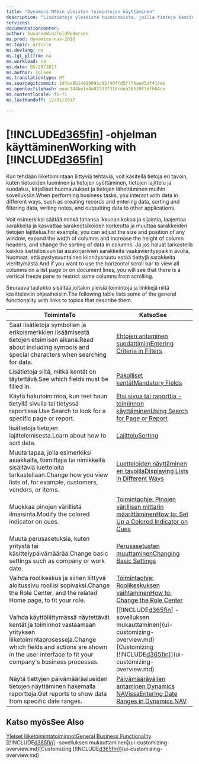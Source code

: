 ```yaml
---
title: "Dynamics NAVin yleisten toimintojen käyttäminen"
description: "Lisätietoja yleisistä toiminnoista, joilla tietoja käsitellään Dynamics NAVissa. Kyse voi olla esimerkiksi arvojen antamisesta, tietojen lajittelusta ja näkymien vaihtamisesta."
services: 
documentationcenter: 
author: SusanneWindfeldPedersen
ms.prod: dynamics-nav-2018
ms.topic: article
ms.devlang: na
ms.tgt_pltfrm: na
ms.workload: na
ms.date: 05/29/2017
ms.author: solsen
ms.translationtype: HT
ms.sourcegitcommit: 1dfba8b14019991c95f40ffd5f7fbaed5df414eb
ms.openlocfilehash: eeac344be1e4e82733f310cdea26539f3dfb64ce
ms.contentlocale: fi-fi
ms.lasthandoff: 12/01/2017

---
```

# <a name="working-with-included365finincludesd365finlongmdmd"></a><span data-ttu-id="ee863-103">[!INCLUDE[d365fin](includes/d365fin_long_md.md)] -ohjelman käyttäminen</span><span class="sxs-lookup"><span data-stu-id="ee863-103">Working with [!INCLUDE[d365fin](includes/d365fin_long_md.md)]</span></span>
<span data-ttu-id="ee863-104">Kun tehdään liiketoimintaan liittyviä tehtäviä, voit käsitellä tietoja eri tavoin, kuten tietueiden luominen ja tietojen syöttäminen, tietojen lajittelu ja suodatus, kirjalliset huomautukset ja tietojen lähettäminen muihin sovelluksiin.</span><span class="sxs-lookup"><span data-stu-id="ee863-104">When performing business tasks, you interact with data in different ways, such as creating records and entering data, sorting and filtering data, writing notes, and outputting data to other applications.</span></span>

<span data-ttu-id="ee863-105">Voit esimerkiksi säätää minkä tahansa ikkunan kokoa ja sijaintia, laajentaa sarakkeita ja kasvattaa sarakeotsikoiden korkeutta ja muuttaa sarakkeiden tietojen lajittelua.</span><span class="sxs-lookup"><span data-stu-id="ee863-105">For example, you can adjust the size and position of any window, expand the width of columns and increase the height of column headers, and change the sorting of data in columns.</span></span> <span data-ttu-id="ee863-106">Ja jos haluat tarkastella kaikkia luettelosivun tai asiakirjarivien sarakkeita vaakavierityspalkin avulla, huomaat, että pystysuuntainen kiinnitysruutu estää tiettyjä sarakkeita vierittymästä.</span><span class="sxs-lookup"><span data-stu-id="ee863-106">And if you want to use the horizontal scroll bar to view all columns on a list page or on document lines, you will see that there is a vertical freeze pane to restrict some columns from scrolling.</span></span>

<span data-ttu-id="ee863-107">Seuraava taulukko sisältää joitakin yleisiä toimintoja ja linkkejä niitä käsitteleviin ohjeaiheisiin.</span><span class="sxs-lookup"><span data-stu-id="ee863-107">The following table lists some of the general functionality with links to topics that describe them.</span></span>

| <span data-ttu-id="ee863-108">Toiminta</span><span class="sxs-lookup"><span data-stu-id="ee863-108">To</span></span> | <span data-ttu-id="ee863-109">Katso</span><span class="sxs-lookup"><span data-stu-id="ee863-109">See</span></span> |
| --- | --- |
| <span data-ttu-id="ee863-110">Saat lisätietoja symbolien ja erikoismerkkien lisäämisestä tietojen etsimisen aikana.</span><span class="sxs-lookup"><span data-stu-id="ee863-110">Read about including symbols and special characters when searching for data.</span></span> |[<span data-ttu-id="ee863-111">Ehtojen antaminen suodattimiin</span><span class="sxs-lookup"><span data-stu-id="ee863-111">Entering Criteria in Filters</span></span>](ui-enter-criteria-filters.md) |
| <span data-ttu-id="ee863-112">Lisätietoja siitä, mitkä kentät on täytettävä.</span><span class="sxs-lookup"><span data-stu-id="ee863-112">See which fields must be filled in.</span></span> |[<span data-ttu-id="ee863-113">Pakolliset kentät</span><span class="sxs-lookup"><span data-stu-id="ee863-113">Mandatory Fields</span></span>](ui-mandatory-fields.md) |
| <span data-ttu-id="ee863-114">Käytä hakutoimintoa, kun teet haun tietyllä sivulla tai tietyssä raportissa.</span><span class="sxs-lookup"><span data-stu-id="ee863-114">Use Search to look for a specific page or report.</span></span> |[<span data-ttu-id="ee863-115">Etsi sivua tai raporttia -toiminnon käyttäminen</span><span class="sxs-lookup"><span data-stu-id="ee863-115">Using Search for Page or Report</span></span>](ui-search.md) |
| <span data-ttu-id="ee863-116">lisätietoja tietojen lajittelemisesta.</span><span class="sxs-lookup"><span data-stu-id="ee863-116">Learn about how to sort data.</span></span> |[<span data-ttu-id="ee863-117">Lajittelu</span><span class="sxs-lookup"><span data-stu-id="ee863-117">Sorting</span></span>](ui-sorting.md) |
| <span data-ttu-id="ee863-118">Muuta tapaa, jolla esimerkiksi asiakkaita, toimittajia tai nimikkeitä sisältäviä luetteloita tarkastellaan.</span><span class="sxs-lookup"><span data-stu-id="ee863-118">Change how you view lists of, for example, customers, vendors, or items.</span></span> |[<span data-ttu-id="ee863-119">Luetteloiden näyttäminen eri tavoilla</span><span class="sxs-lookup"><span data-stu-id="ee863-119">Displaying Lists in Different Ways</span></span>](across-display-lists-different-views.md) |
| <span data-ttu-id="ee863-120">Muokkaa pinojen värillistä ilmaisinta.</span><span class="sxs-lookup"><span data-stu-id="ee863-120">Modify the colored indicator on cues.</span></span> |[<span data-ttu-id="ee863-121">Toimintaohje: Pinojen värillisen mittarin määrittäminen</span><span class="sxs-lookup"><span data-stu-id="ee863-121">How to: Set Up a Colored Indicator on Cues</span></span>](ui-how-setup-colored-indicator-cues.md) |
| <span data-ttu-id="ee863-122">Muuta perusasetuksia, kuten yritystä tai käsittelypäivämäärää.</span><span class="sxs-lookup"><span data-stu-id="ee863-122">Change basic settings such as company or work date.</span></span> |[<span data-ttu-id="ee863-123">Perusasetusten muuttaminen</span><span class="sxs-lookup"><span data-stu-id="ee863-123">Changing Basic Settings</span></span>](ui-change-basic-settings.md) |
| <span data-ttu-id="ee863-124">Vaihda roolikeskus ja siihen liittyvä aloitussivu rooliisi sopivaksi.</span><span class="sxs-lookup"><span data-stu-id="ee863-124">Change the Role Center, and the related Home page, to fit your role.</span></span> |[<span data-ttu-id="ee863-125">Toimintaohje: Roolikeskuksen vaihtaminen</span><span class="sxs-lookup"><span data-stu-id="ee863-125">How to: Change the Role Center</span></span>](change-role.md) |
| <span data-ttu-id="ee863-126">Vaihda käyttöliittymässä näytettävät kentät ja toiminnot vastaamaan yrityksen liiketoimintaprosesseja.</span><span class="sxs-lookup"><span data-stu-id="ee863-126">Change which fields and actions are shown in the user interface to fit your company's business processes.</span></span> |<span data-ttu-id="ee863-127">[[!INCLUDE[d365fin](includes/d365fin_md.md)] -sovelluksen mukauttaminen](ui-customizing-overview.md)</span><span class="sxs-lookup"><span data-stu-id="ee863-127">[Customizing [!INCLUDE[d365fin](includes/d365fin_md.md)]](ui-customizing-overview.md)</span></span> |
| <span data-ttu-id="ee863-128">Näytä tiettyjen päivämääräalueiden tietojen näyttäminen hakemalla raportteja.</span><span class="sxs-lookup"><span data-stu-id="ee863-128">Get reports to show data from specific date ranges.</span></span> |[<span data-ttu-id="ee863-129">Päivämäärävälien antaminen Dynamics NAVissa</span><span class="sxs-lookup"><span data-stu-id="ee863-129">Entering Date Ranges in Dynamics NAV</span></span>](ui-enter-date-ranges.md) |

## <a name="see-also"></a><span data-ttu-id="ee863-130">Katso myös</span><span class="sxs-lookup"><span data-stu-id="ee863-130">See Also</span></span>
[<span data-ttu-id="ee863-131">Yleiset liiketoimintatoiminnot</span><span class="sxs-lookup"><span data-stu-id="ee863-131">General Business Functionality</span></span>](ui-across-business-areas.md)  
<span data-ttu-id="ee863-132">[[!INCLUDE[d365fin](includes/d365fin_md.md)] -sovelluksen mukauttaminen](ui-customizing-overview.md)</span><span class="sxs-lookup"><span data-stu-id="ee863-132">[Customizing [!INCLUDE[d365fin](includes/d365fin_md.md)]](ui-customizing-overview.md)</span></span>  

## 

